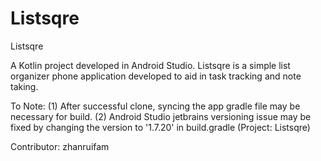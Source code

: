 # Listsqre
Listsqre

A Kotlin project developed in Android Studio.
Listsqre is a simple list organizer phone application developed to aid in task tracking and note taking.

To Note:
(1) After successful clone, syncing the app gradle file may be necessary for build.
(2) Android Studio jetbrains versioning issue may be fixed by changing the version to '1.7.20' in build.gradle (Project: Listsqre)

Contributor: zhanruifam

